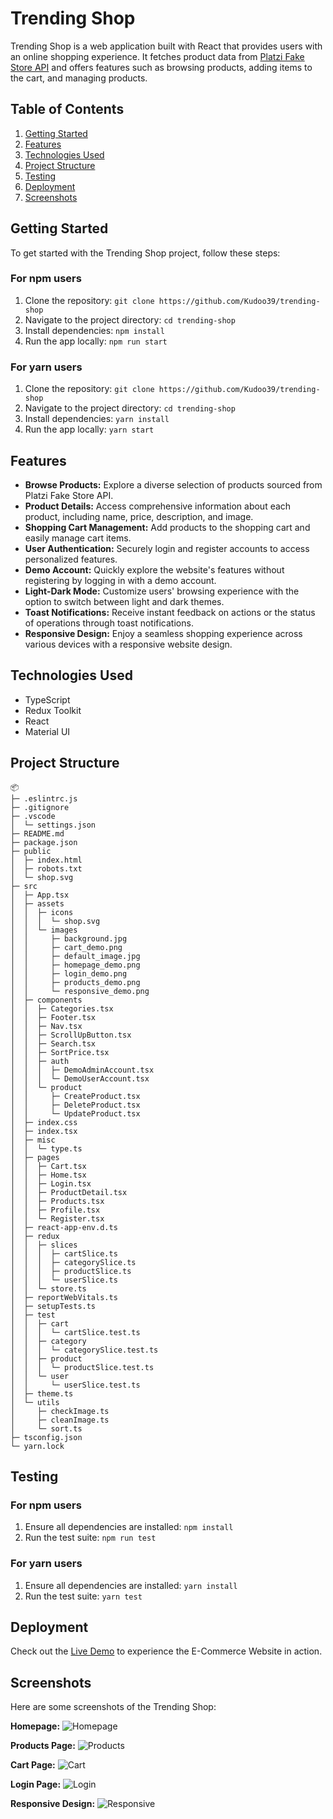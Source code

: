 # Trending Shop

Trending Shop is a web application built with React that provides users with an online shopping experience. It fetches product data from [Platzi Fake Store API](https://fakeapi.platzi.com/) and offers features such as browsing products, adding items to the cart, and managing products.

## Table of Contents

1. [Getting Started](#getting-started)
2. [Features](#features)
3. [Technologies Used](#technologies-used)
4. [Project Structure](#project-structure)
5. [Testing](#testing)
6. [Deployment](#deployment)
7. [Screenshots](#screenshots)

## Getting Started

To get started with the Trending Shop project, follow these steps:

### For npm users

1. Clone the repository: `git clone https://github.com/Kudoo39/trending-shop`
2. Navigate to the project directory: `cd trending-shop`
3. Install dependencies: `npm install`
4. Run the app locally: `npm run start`

### For yarn users

1. Clone the repository: `git clone https://github.com/Kudoo39/trending-shop`
2. Navigate to the project directory: `cd trending-shop`
3. Install dependencies: `yarn install`
4. Run the app locally: `yarn start`

## Features

- **Browse Products:** Explore a diverse selection of products sourced from Platzi Fake Store API.
- **Product Details:** Access comprehensive information about each product, including name, price, description, and image.
- **Shopping Cart Management:** Add products to the shopping cart and easily manage cart items.
- **User Authentication:** Securely login and register accounts to access personalized features.
- **Demo Account:** Quickly explore the website's features without registering by logging in with a demo account.
- **Light-Dark Mode:** Customize users' browsing experience with the option to switch between light and dark themes.
- **Toast Notifications:** Receive instant feedback on actions or the status of operations through toast notifications.
- **Responsive Design:** Enjoy a seamless shopping experience across various devices with a responsive website design.

## Technologies Used

- TypeScript
- Redux Toolkit
- React
- Material UI

## Project Structure

```
📦 
├─ .eslintrc.js
├─ .gitignore
├─ .vscode
│  └─ settings.json
├─ README.md
├─ package.json
├─ public
│  ├─ index.html
│  ├─ robots.txt
│  └─ shop.svg
├─ src
│  ├─ App.tsx
│  ├─ assets
│  │  ├─ icons
│  │  │  └─ shop.svg
│  │  └─ images
│  │     ├─ background.jpg
│  │     ├─ cart_demo.png
│  │     ├─ default_image.jpg
│  │     ├─ homepage_demo.png
│  │     ├─ login_demo.png
│  │     ├─ products_demo.png
│  │     └─ responsive_demo.png
│  ├─ components
│  │  ├─ Categories.tsx
│  │  ├─ Footer.tsx
│  │  ├─ Nav.tsx
│  │  ├─ ScrollUpButton.tsx
│  │  ├─ Search.tsx
│  │  ├─ SortPrice.tsx
│  │  ├─ auth
│  │  │  ├─ DemoAdminAccount.tsx
│  │  │  └─ DemoUserAccount.tsx
│  │  └─ product
│  │     ├─ CreateProduct.tsx
│  │     ├─ DeleteProduct.tsx
│  │     └─ UpdateProduct.tsx
│  ├─ index.css
│  ├─ index.tsx
│  ├─ misc
│  │  └─ type.ts
│  ├─ pages
│  │  ├─ Cart.tsx
│  │  ├─ Home.tsx
│  │  ├─ Login.tsx
│  │  ├─ ProductDetail.tsx
│  │  ├─ Products.tsx
│  │  ├─ Profile.tsx
│  │  └─ Register.tsx
│  ├─ react-app-env.d.ts
│  ├─ redux
│  │  ├─ slices
│  │  │  ├─ cartSlice.ts
│  │  │  ├─ categorySlice.ts
│  │  │  ├─ productSlice.ts
│  │  │  └─ userSlice.ts
│  │  └─ store.ts
│  ├─ reportWebVitals.ts
│  ├─ setupTests.ts
│  ├─ test
│  │  ├─ cart
│  │  │  └─ cartSlice.test.ts
│  │  ├─ category
│  │  │  └─ categorySlice.test.ts
│  │  ├─ product
│  │  │  └─ productSlice.test.ts
│  │  └─ user
│  │     └─ userSlice.test.ts
│  ├─ theme.ts
│  └─ utils
│     ├─ checkImage.ts
│     ├─ cleanImage.ts
│     └─ sort.ts
├─ tsconfig.json
└─ yarn.lock
```

## Testing

### For npm users

1. Ensure all dependencies are installed: `npm install`
2. Run the test suite: `npm run test`

### For yarn users

1. Ensure all dependencies are installed: `yarn install`
2. Run the test suite: `yarn test`

## Deployment

Check out the [Live Demo](https://trending-shop.netlify.app/) to experience the E-Commerce Website in action.

## Screenshots

Here are some screenshots of the Trending Shop:

**Homepage:**
![Homepage](src/assets/images/homepage_demo.png)

**Products Page:**
![Products](src/assets/images/products_demo.png)

**Cart Page:**
![Cart](src/assets/images/cart_demo.png)

**Login Page:**
![Login](src/assets/images/login_demo.png)

**Responsive Design:**
![Responsive](src/assets/images/responsive_demo.png)
